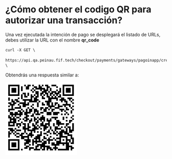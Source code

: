 # ¿Cómo obtener el codigo QR para autorizar una transacción?

Una vez ejecutada la intención de pago se desplegará el listado de URLs, debes utilizar la URL con el nombre **qr_code**

```
curl -X GET \
  https://api.qa.peinau.fif.tech/checkout/payments/gateways/pagoinapp/credit/{id}/qr \
```

Obtendrás una respuesta similar a:

![Ejemplo de QR Code](images/qr_code.png)
